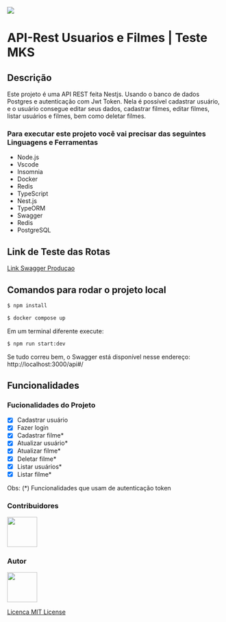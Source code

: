 
![](https://i.ibb.co/54tjzHh/Sistema-Banc-rio.png)

# API-Rest Usuarios e Filmes | Teste MKS

## Descrição
Este projeto é uma API REST feita Nestjs. Usando o banco de dados Postgres e autenticação com Jwt Token. Nela é possível cadastrar usuário, e o usuário consegue editar seus dados, cadastrar filmes, editar filmes, listar usuários e filmes, bem como deletar filmes.

### Para executar este projeto você vai precisar das seguintes Linguagens e Ferramentas

- Node.js
- Vscode
- Insomnia
- Docker
- Redis
- TypeScript
- Nest.js
- TypeORM
- Swagger
- Redis
- PostgreSQL

## Link de Teste das Rotas
[Link Swagger Produçao](https://web-production-8dc8.up.railway.app/api)


## Comandos para rodar o projeto local
```bash
$ npm install
```
```bash
$ docker compose up
```
Em um terminal diferente execute:
```bash 
$ npm run start:dev
```
Se tudo correu bem, o Swagger está disponível nesse endereço: http://localhost:3000/api#/

## Funcionalidades

### Fucionalidades do Projeto

- [x] Cadastrar usuário
- [x] Fazer login
- [x] Cadastrar filme*
- [x] Atualizar usuário*
- [x] Atualizar filme*
- [x] Deletar filme*
- [x] Listar usuários*
- [x] Listar filme*

Obs: (*) Funcionalidades que usam de autenticação token

### Contribuidores

<a href="https://github.com/manassesmlira">
<img src="https://i.ibb.co/h1YRCr6/mana-150px.png" width="70px" />
</a>

### Autor

<a href="https://github.com/manassesmlira">
<img src="https://i.ibb.co/h1YRCr6/mana-150px.png" width="70px" />
</a>

[Licenca MIT License](http://creativecommons.org/licenses/by)


